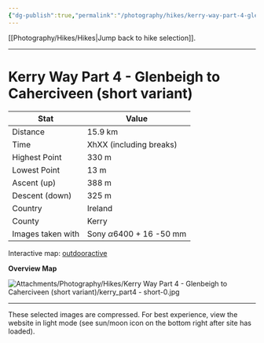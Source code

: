 ```yaml
---
{"dg-publish":true,"permalink":"/photography/hikes/kerry-way-part-4-glenbeigh-to-caherciveen-short-variant/","hide":"true","updated":"2025-06-19T21:59:51.000+02:00"}
---
```


[[Photography/Hikes/Hikes\|Jump back to hike selection]].

---
# Kerry Way Part 4 - Glenbeigh to Caherciveen (short variant)
 
| Stat              | Value                                |
| ----------------- | ------------------------------------ |
| Distance          | 15.9 km                              |
| Time              | XhXX (including breaks)              |
| Highest Point     | 330 m                                |
| Lowest Point      | 13 m                                 |
| Ascent (up)       | 388 m                                |
| Descent (down)    | 325 m                                |
| Country           | Ireland                              |
| County            | Kerry                                |
| Images taken with | Sony $\alpha\text{6400}$ + 16 -50 mm |

Interactive map: [outdooractive](https://www.outdooractive.com/en/route/hiking-trail/southwest-ireland/kerry-way-part-4-glenbeigh-caherciveen-short-variant-to-kells-/318374411/?share=%7E3ixczdxz%244osshygo)

**Overview Map**

![Attachments/Photography/Hikes/Kerry Way Part 4 - Glenbeigh to Caherciveen (short variant)/kerry_part4 - short-0.jpg](/img/user/Attachments/Photography/Hikes/Kerry%20Way%20Part%204%20-%20Glenbeigh%20to%20Caherciveen%20(short%20variant)/kerry_part4%20-%20short-0.jpg)

---
These selected images are compressed. For best experience, view the website in light mode (see sun/moon icon on the bottom right after site has loaded).